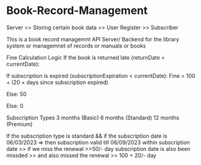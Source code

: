 # Book-Record-Management

Server >> Storing certain book data >> User Register >> Subscriber

This is a book record managemnt API Server/ Backend for the library system or managemnet of records or manuals or books

Fine Calculation Logic
If the book is returned late (returnDate < currentDate):

If subscription is expired (subscriptionExpiration < currentDate):
Fine = 100 + (20 × days since subscription expired)

Else: 50

Else: 0

Subscription Types
3 months (Basic) 6 months (Standard) 12 months (Premium)

If the subscription type is standard && if the subscription date is 06/03/2023 => then subscription valid till 06/09/2023
within subscription date >> if we miss the renewal >>50/- day subscription date is also been missded >> and also missed the renewal >> 100 + 20/- day

